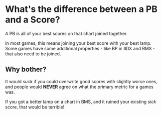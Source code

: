 # What's the difference between a PB and a Score?

A PB is all of your best scores on that chart joined together.

In most games, this means joining your best score with your best lamp.
Some games have some additional properties - like BP in IIDX and BMS - that
also need to be joined.

## Why bother?

It would *suck* if you could overwrite good scores with slightly worse ones,
and people would **NEVER** agree on what the primary metric for a games was.

If you got a better lamp on a chart in BMS, and it ruined your existing *sick*
score, that would be terrible!
